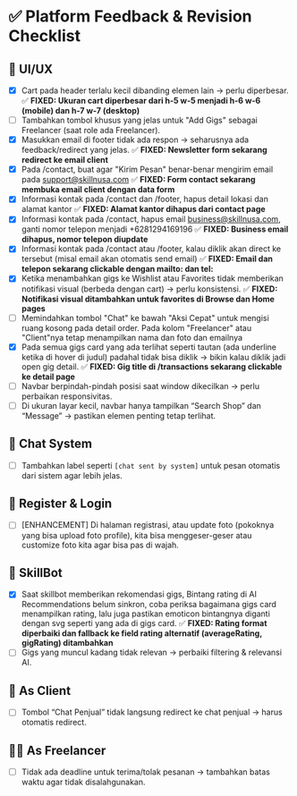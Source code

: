 # ✅ Platform Feedback & Revision Checklist

## 🎨 UI/UX

- [x] Cart pada header terlalu kecil dibanding elemen lain → perlu diperbesar. ✅ **FIXED: Ukuran cart diperbesar dari h-5 w-5 menjadi h-6 w-6 (mobile) dan h-7 w-7 (desktop)**
- [ ] Tambahkan tombol khusus yang jelas untuk "Add Gigs" sebagai Freelancer (saat role ada Freelancer).
- [x] Masukkan email di footer tidak ada respon → seharusnya ada feedback/redirect yang jelas. ✅ **FIXED: Newsletter form sekarang redirect ke email client**
- [x] Pada /contact, buat agar "Kirim Pesan" benar-benar mengirim email pada support@skillnusa.com ✅ **FIXED: Form contact sekarang membuka email client dengan data form**
- [x]  Informasi kontak pada /contact dan /footer, hapus detail lokasi dan alamat kantor ✅ **FIXED: Alamat kantor dihapus dari contact page**
- [x] Informasi kontak pada /contact, hapus email business@skillnusa.com, ganti nomor telepon menjadi +6281294169196 ✅ **FIXED: Business email dihapus, nomor telepon diupdate**
- [x] Informasi kontak pada /contact atau /footer, kalau diklik akan direct ke tersebut (misal email akan otomatis send email) ✅ **FIXED: Email dan telepon sekarang clickable dengan mailto: dan tel:**
- [x] Ketika menambahkan gigs ke Wishlist atau Favorites tidak memberikan notifikasi visual (berbeda dengan cart) → perlu konsistensi. ✅ **FIXED: Notifikasi visual ditambahkan untuk favorites di Browse dan Home pages**
- [ ] Memindahkan tombol "Chat" ke bawah "Aksi Cepat" untuk mengisi ruang kosong pada detail order. Pada kolom "Freelancer" atau "Client"nya tetap menampilkan nama dan foto dan emailnya
- [x] Pada semua gigs card yang ada terlihat seperti tautan (ada underline ketika di hover di judul) padahal tidak bisa diklik → bikin kalau diklik jadi open gig detail. ✅ **FIXED: Gig title di /transactions sekarang clickable ke detail page**
- [ ] Navbar berpindah-pindah posisi saat window dikecilkan → perlu perbaikan responsivitas.
- [ ] Di ukuran layar kecil, navbar hanya tampilkan “Search Shop” dan “Message” → pastikan elemen penting tetap terlihat.

## 💬 Chat System

- [ ] Tambahkan label seperti `[chat sent by system]` untuk pesan otomatis dari sistem agar lebih jelas.

## 📝 Register & Login

- [ ] [ENHANCEMENT] Di halaman registrasi, atau update foto (pokoknya yang bisa upload foto profile), kita bisa menggeser-geser atau customize foto kita agar bisa pas di wajah.

## 🤖 SkillBot

- [x] Saat skillbot memberikan rekomendasi gigs, Bintang rating di AI Recommendations belum sinkron, coba periksa bagaimana gigs card menampilkan rating, lalu juga pastikan emoticon bintangnya diganti dengan svg seperti yang ada di gigs card. ✅ **FIXED: Rating format diperbaiki dan fallback ke field rating alternatif (averageRating, gigRating) ditambahkan**
- [ ] Gigs yang muncul kadang tidak relevan → perbaiki filtering & relevansi AI.

## 👤 As Client

- [ ] Tombol “Chat Penjual” tidak langsung redirect ke chat penjual → harus otomatis redirect.

## 🧑‍💻 As Freelancer

- [ ] Tidak ada deadline untuk terima/tolak pesanan → tambahkan batas waktu agar tidak disalahgunakan.

